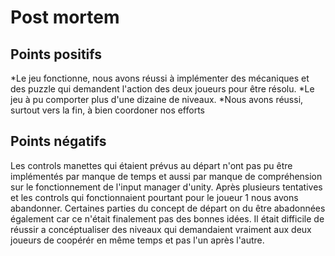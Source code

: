 # Post mortem 

## Points positifs
*Le jeu fonctionne, nous avons réussi à implémenter des mécaniques et des puzzle qui demandent l'action des deux joueurs pour être résolu.
*Le jeu à pu comporter plus d'une dizaine de niveaux.
*Nous avons réussi, surtout vers la fin, à bien coordoner nos efforts

## Points négatifs
Les controls manettes qui étaient prévus au départ n'ont pas pu être implémentés par manque de temps et aussi par manque de compréhension sur le fonctionnement de l'input manager d'unity. Après plusieurs tentatives et les controls qui fonctionnaient pourtant pour le joueur 1 nous avons abandonner. 
Certaines parties du concept de départ on du être abadonnées également car ce n'était finalement pas des bonnes idées.
Il était difficile de réussir a concéptualiser des niveaux qui demandaient vraiment aux deux joueurs de coopérér en même temps et pas l'un après l'autre.
